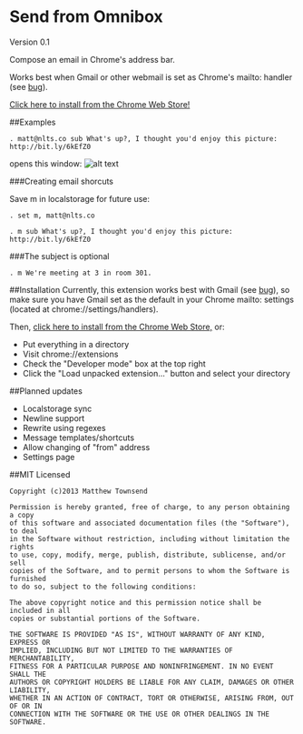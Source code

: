 Send from Omnibox
=================

Version 0.1

Compose an email in Chrome's address bar.

Works best when Gmail or other webmail is set as Chrome's mailto: handler (see [bug](https://github.com/monikker/Send-from-Omnibox/issues/1)).

[Click here to install from the Chrome Web Store!](https://chrome.google.com/webstore/detail/send-from-omnibox/pfebpahfiklkbdgdacdcdojjejhpbkgc)

##Examples

```
. matt@nlts.co sub What's up?, I thought you'd enjoy this picture: http://bit.ly/6kEfZ0
```

opens this window:
![alt text](http://i.imgur.com/6VTcHTt.png "The pic is a 1906 panorama of SF after the earthquake.")

###Creating email shorcuts

Save m in localstorage for future use:

```
. set m, matt@nlts.co
```

```
. m sub What's up?, I thought you'd enjoy this picture: http://bit.ly/6kEfZ0
```

###The subject is optional

```
. m We're meeting at 3 in room 301.
```

##Installation
Currently, this extension works best with Gmail (see [bug](https://github.com/monikker/Send-from-Omnibox/issues/1)), so make sure you have Gmail set as the default in your Chrome mailto: settings (located at chrome://settings/handlers).

Then, [click here to install from the Chrome Web Store,](https://chrome.google.com/webstore/detail/send-from-omnibox/pfebpahfiklkbdgdacdcdojjejhpbkgc) or:

- Put everything in a directory
- Visit chrome://extensions
- Check the "Developer mode" box at the top right
- Click the "Load unpacked extension..." button and select your directory

##Planned updates
- Localstorage sync
- Newline support
- Rewrite using regexes
- Message templates/shortcuts
- Allow changing of "from" address
- Settings page

##MIT Licensed
```
Copyright (c)2013 Matthew Townsend

Permission is hereby granted, free of charge, to any person obtaining a copy 
of this software and associated documentation files (the "Software"), to deal 
in the Software without restriction, including without limitation the rights 
to use, copy, modify, merge, publish, distribute, sublicense, and/or sell 
copies of the Software, and to permit persons to whom the Software is furnished
to do so, subject to the following conditions:

The above copyright notice and this permission notice shall be included in all 
copies or substantial portions of the Software.

THE SOFTWARE IS PROVIDED "AS IS", WITHOUT WARRANTY OF ANY KIND, EXPRESS OR 
IMPLIED, INCLUDING BUT NOT LIMITED TO THE WARRANTIES OF MERCHANTABILITY, 
FITNESS FOR A PARTICULAR PURPOSE AND NONINFRINGEMENT. IN NO EVENT SHALL THE 
AUTHORS OR COPYRIGHT HOLDERS BE LIABLE FOR ANY CLAIM, DAMAGES OR OTHER LIABILITY,
WHETHER IN AN ACTION OF CONTRACT, TORT OR OTHERWISE, ARISING FROM, OUT OF OR IN
CONNECTION WITH THE SOFTWARE OR THE USE OR OTHER DEALINGS IN THE SOFTWARE.
```


